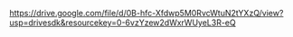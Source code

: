 https://drive.google.com/file/d/0B-hfc-Xfdwp5M0RvcWtuN2tYXzQ/view?usp=drivesdk&resourcekey=0-6vzYzew2dWxrWUyeL3R-eQ
